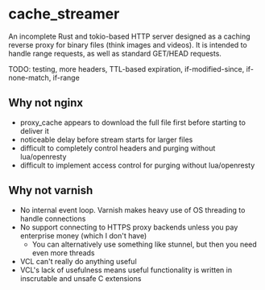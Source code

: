 # cache_streamer

An incomplete Rust and tokio-based HTTP server designed as a caching reverse proxy for binary files (think images and videos). It is intended to handle range requests, as well as standard GET/HEAD requests.

TODO: testing, more headers, TTL-based expiration, if-modified-since, if-none-match, if-range

## Why not nginx

- proxy_cache appears to download the full file first before starting to deliver it
- noticeable delay before stream starts for larger files
- difficult to completely control headers and purging without lua/openresty
- difficult to implement access control for purging without lua/openresty

## Why not varnish

- No internal event loop. Varnish makes heavy use of OS threading to handle connections
- No support connecting to HTTPS proxy backends unless you pay enterprise money (which I don't have)
  * You can alternatively use something like stunnel, but then you need even more threads
- VCL can't really do anything useful
- VCL's lack of usefulness means useful functionality is written in inscrutable and unsafe C extensions
